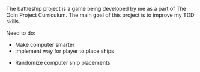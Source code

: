 The battleship project is a game being developed by me as a part of The Odin Project Curriculum. The main goal of this project is to improve my TDD skills.

Need to do:

- Make computer smarter
- Implement way for player to place ships

* Randomize computer ship placements
